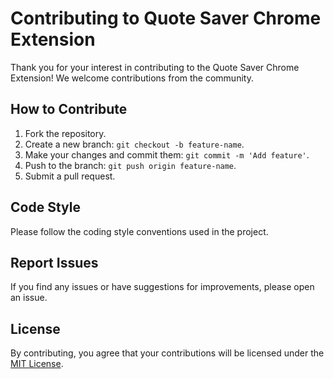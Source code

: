 # Contributing to Quote Saver Chrome Extension

Thank you for your interest in contributing to the Quote Saver Chrome Extension! We welcome contributions from the community.

## How to Contribute

1. Fork the repository.
2. Create a new branch: `git checkout -b feature-name`.
3. Make your changes and commit them: `git commit -m 'Add feature'`.
4. Push to the branch: `git push origin feature-name`.
5. Submit a pull request.

## Code Style

Please follow the coding style conventions used in the project.

## Report Issues

If you find any issues or have suggestions for improvements, please open an issue.

## License

By contributing, you agree that your contributions will be licensed under the [MIT License](LICENSE).

